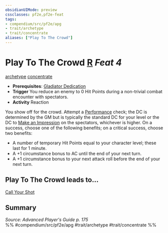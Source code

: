 ```yaml
---
obsidianUIMode: preview
cssclasses: pf2e,pf2e-feat
tags:
- compendium/src/pf2e/apg
- trait/archetype
- trait/concentrate
aliases: ["Play To The Crowd"]
---
```

# Play To The Crowd  [R](rules/core-rulebook/chapter-9-playing-the-game.md#Actions "Reaction") *Feat 4*  
[archetype](rules/traits/archetype.md "Archetype Feat Trait")  [concentrate](rules/traits/concentrate.md "Concentrate Action & Ability Trait")  

- **Prerequisites**: [Gladiator Dedication](compendium/feats/gladiator-dedication-apg.md)
- **Trigger** You reduce an enemy to 0 Hit Points during a non-trivial combat encounter with spectators.
- **Activity** Reaction

You show off for the crowd. Attempt a [Performance](compendium/skills.md#Performance) check; the DC is determined by the GM but is typically the standard DC for your level or the DC to [Make an Impression](rules/actions/make-an-impression.md) on the spectators, whichever is higher. On a success, choose one of the following benefits; on a critical success, choose two benefits:

- A number of temporary Hit Points equal to your character level; these last for 1 minute.
- A +1 circumstance bonus to AC until the end of your next turn.
- A +1 circumstance bonus to your next attack roll before the end of your next turn.

## Play To The Crowd leads to...

[Call Your Shot](compendium/feats/call-your-shot-apg.md)

## Summary

*Source: Advanced Player's Guide p. 175*  
%% #compendium/src/pf2e/apg #trait/archetype #trait/concentrate %%